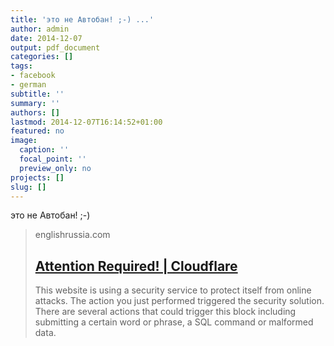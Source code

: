 ```yaml
---
title: 'это не Автобан! ;-) ...'
author: admin
date: 2014-12-07
output: pdf_document
categories: []
tags:
- facebook
- german
subtitle: ''
summary: ''
authors: []
lastmod: 2014-12-07T16:14:52+01:00
featured: no
image:
  caption: ''
  focal_point: ''
  preview_only: no
projects: []
slug: []
---
```

это не Автобан! ;-)
> englishrussia.com
> ## [Attention Required! | Cloudflare](http://englishrussia.com/2014/12/02/154812/)
>
>This website is using a security service to protect itself from online attacks. The action you just performed triggered the security solution. There are several actions that could trigger this block including submitting a certain word or phrase, a SQL command or malformed data.

